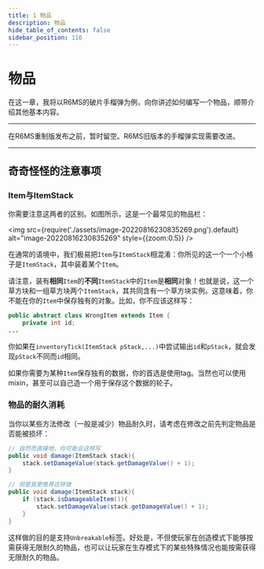 ```yaml
---
title: 1 物品
description: 物品
hide_table_of_contents: false
sidebar_position: 110
---
```


# 物品

在这一章，我将以R6MS的破片手榴弹为例，向你讲述如何编写一个物品，顺带介绍其他基本内容。

---

在R6MS重制版发布之前，暂时留空。R6MS旧版本的手榴弹实现需要改进。



---

## 奇奇怪怪的注意事项

### Item与ItemStack

你需要注意这两者的区别。如图所示，这是一个最常见的物品栏：

<img src={require('./assets/image-20220816230835269.png').default} alt="image-20220816230835269" style={{zoom:0.5}} />

在通常的语境中，我们极易把`Item`与`ItemStack`相混淆：你所见的这一个一个小格子是`ItemStack`，其中装着某个`Item`。

请注意，装有**相同**`Item`的**不同**`ItemStack`中的`Item`是**相同**对象！也就是说，这一个草方块和一组草方块两个`ItemStack`，其共同含有一个草方块实例。这意味着，你不能在你的`Item`中保存独有的对象。比如，你不应该这样写：

```java
public abstract class WrongItem extends Item {
    private int id;
...
```

你如果在`inventoryTick(ItemStack pStack,...)`中尝试输出`id`和`pStack`，就会发现`pStack`不同而`id`相同。

如果你需要为某种`Item`保存独有的数据，你的首选是使用tag。当然也可以使用mixin，甚至可以自己造一个用于保存这个数据的轮子。

### 物品的耐久消耗

当你以某些方法修改（一般是减少）物品耐久时，请考虑在修改之前先判定物品是否能被损坏：

```java
// 自然而直接地，你可能会这样写
public void damage(ItemStack stack){
    stack.setDamageValue(stack.getDamageValue() + 1);
}

// 但是我更推荐这样做
public void damage(ItemStack stack){
    if (stack.isDamageableItem()){
        stack.setDamageValue(stack.getDamageValue() + 1);
    }
}
```

这样做的目的是支持`Unbreakable`标签。好处是，不但使玩家在创造模式下能够按需获得无限耐久的物品，也可以让玩家在生存模式下的某些特殊情况也能按需获得无限耐久的物品。

